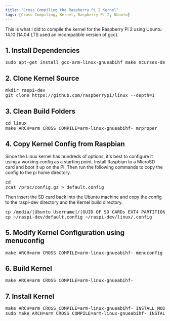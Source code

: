 ```yaml
---
title: "Cross Compiling the Raspberry Pi 2 Kernel"
tags: [Cross-Compiling, Kernel, Raspberry Pi 2, Ubuntu]
---
```


This is what I did to compile the kernel for the Raspberry Pi 2 using Ubuntu 14.10 (14.04 LTS used an incompatible version of gcc).
<h2>1. Install Dependencies</h2>
<pre>sudo apt-get install gcc-arm-linux-gnueabihf make ncurses-dev git</pre>
<h2>2. Clone Kernel Source</h2>
<pre>mkdir raspi-dev
git clone https://github.com/raspberrypi/linux --depth=1</pre>
<h2>3. Clean Build Folders</h2>
<pre>cd linux
make ARCH=arm CROSS_COMPILE=arm-linux-gnueabihf- mrproper</pre>
<h2>4. Copy Kernel Config from Raspbian</h2>
Since the Linux kernel has hundreds of options, it's best to configure it using a working config as a starting point. Install Raspbian to a MicroSD card and boot it up on the Pi. Then run the following commands to copy the config to the pi home directory.
<pre>cd
zcat /proc/config.gz &gt; default.config</pre>
Then insert the SD card back into the Ubuntu machine and copy the config to the raspi-dev directory and the Kernel build directory.
<pre>cp /media/[Ubuntu Username]/[GUID OF SD CARDs EXT4 PARTITION]/home/pi/default.config ~/raspi-dev/default.config
cp ~/raspi-dev/default.config ~/raspi-dev/linux/.config</pre>
<h2>5. Modify Kernel Configuration using menuconfig</h2>
<pre>make ARCH=arm CROSS_COMPILE=arm-linux-gnueabihf- menuconfig</pre>
<h2>6. Build Kernel</h2>
<pre>make ARCH=arm CROSS_COMPILE=arm-linux-gnueabihf-</pre>
<h2>7. Install Kernel</h2>
<pre>make ARCH=arm CROSS_COMPILE=arm-linux-gnueabihf- INSTALL_MOD_PATH=media/[Ubuntu Username]/[GUID OF SD CARDs EXT4 PARTITION] modules
sudo make ARCH=arm CROSS_COMPILE=arm-linux-gnueabihf- INSTALL_MOD_PATH=media/[Ubuntu Username]/[GUID OF SD CARDs EXT4 PARTITION] modules_install</pre>
